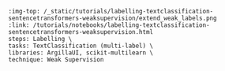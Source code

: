 ```{grid-item-card} 🗂 Weak supervision in multi-label text classification tasks
:img-top: /_static/tutorials/labelling-textclassification-sentencetransformers-weaksupervision/extend_weak_labels.png
:link: /tutorials/notebooks/labelling-textclassification-sentencetransformers-weaksupervision.html
steps: Labelling \
tasks: TextClassification (multi-label) \
libraries: ArgillaUI, scikit-multilearn \
technique: Weak Supervision
```
